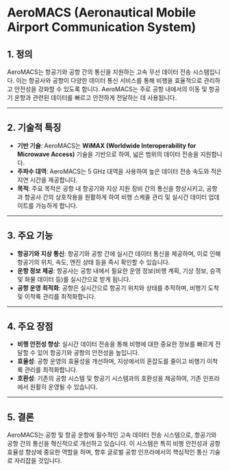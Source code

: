 # AeroMACS (Aeronautical Mobile Airport Communication System)

## 1. 정의
AeroMACS는 항공기와 공항 간의 통신을 지원하는 고속 무선 데이터 전송 시스템입니다. 이는 항공사와 공항이 다양한 데이터 통신 서비스를 통해 비행을 효율적으로 관리하고 안전성을 강화할 수 있도록 합니다. AeroMACS는 주로 공항 내에서의 이동 및 항공기 운항과 관련된 데이터를 빠르고 안전하게 전달하는 데 사용됩니다.

---

## 2. 기술적 특징

- **기반 기술**: AeroMACS는 **WiMAX (Worldwide Interoperability for Microwave Access)** 기술을 기반으로 하여, 넓은 범위의 데이터 전송을 지원합니다.
- **주파수 대역**: AeroMACS는 5 GHz 대역을 사용하여 높은 데이터 전송 속도와 적은 지연 시간을 제공합니다.
- **목적**: 주요 목적은 공항 내 항공기와 지상 지원 장비 간의 통신을 향상시키고, 공항과 항공사 간의 상호작용을 원활하게 하여 비행 스케줄 관리 및 실시간 데이터 업데이트를 가능하게 합니다.

---

## 3. 주요 기능

- **항공기와 지상 통신**: 항공기와 공항 간에 실시간 데이터 통신을 제공하며, 이로 인해 항공기의 위치, 속도, 엔진 상태 등을 즉시 확인할 수 있습니다.
- **운항 정보 제공**: 항공사는 공항 내에서 필요한 운영 정보(비행 계획, 기상 정보, 승객 및 화물 데이터 등)를 실시간으로 받게 됩니다.
- **공항 운영 최적화**: 공항은 실시간으로 항공기 위치와 상태를 추적하며, 비행기 도착 및 이착륙 관리를 최적화합니다.

---

## 4. 주요 장점

- **비행 안전성 향상**: 실시간 데이터 전송을 통해 비행에 대한 중요한 정보를 빠르게 전달할 수 있어 항공기와 공항의 안전성을 높입니다.
- **효율성**: 공항 운영의 효율성을 개선하며, 지상에서의 혼잡도를 줄이고 비행기 이착륙 관리를 최적화합니다.
- **호환성**: 기존의 공항 시스템 및 항공기 시스템과의 호환성을 제공하여, 기존 인프라에서 원활히 운영될 수 있습니다.

---

## 5. 결론
AeroMACS는 공항 및 항공 운항에 필수적인 고속 데이터 전송 시스템으로, 항공기와 공항 간의 통신을 혁신적으로 개선하고 있습니다. 이 시스템은 특히 비행 안전성과 공항 효율성 향상에 중요한 역할을 하며, 향후 글로벌 공항 인프라에서의 핵심적인 통신 기술로 자리잡을 것입니다.
